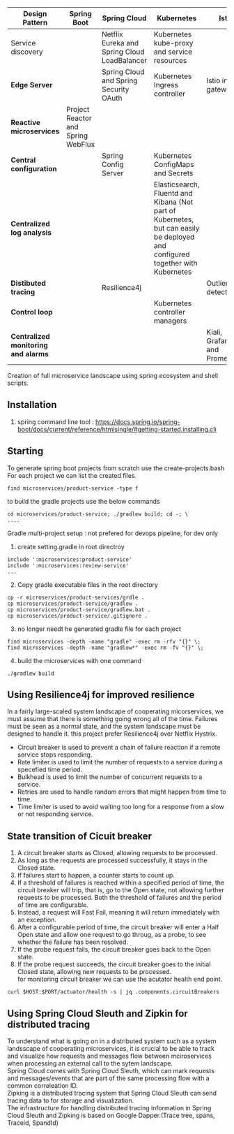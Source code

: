 
|Design Pattern | Spring Boot | Spring Cloud | Kubernetes |Istio |
|---------------|-------------|--------------|------------|------|
|Service discovery ||Netflix Eureka and Spring Cloud LoadBalancer|Kubernetes kube-proxy and service resources||
|<b>Edge Server</b>||Spring Cloud and Spring Security OAuth| Kubernetes Ingress controller|Istio ingress gateway|
|<b>Reactive microservices</b>|Project Reactor and Spring WebFlux||||
|<b>Central configuration</b>||Spring Config Server|Kubernetes ConfigMaps and Secrets||
|<b>Centralized log analysis</b>|||Elasticsearch, Fluentd and Kibana (Not part of Kubernetes, but can easily be deployed and configured together with Kubernetes||
|<b>Distibuted tracing</b>||Resilience4j||Outlier detection|
|<b>Control loop</b>|||Kubernetes controller managers||
|<b>Centralized monitoring and alarms</b>||||Kiali, Grafana and Prometheus|


Creation of full microservice landscape using spring ecosystem and shell scripts.

Installation  
------------   
1. spring command line tool : https://docs.spring.io/spring-boot/docs/current/reference/htmlsingle/#getting-started.installing.cli  


Starting  
--------  
To generate spring boot projects from scratch use the create-projects.bash  
For each project we can list the created files.  
```  
find microservices/product-service -type f   
```

to build the gradle projects use the below commands  
```
cd microservices/product-service; ./gradlew build; cd -; \
....  
```  

Gradle multi-project setup : not prefered for devops pipeline, for dev only  
1. create setting.gradle in root directroy  
```
include ':microservices:product-service'
include ':microservices:review-service'
...
```
2. Copy gradle executable files in the root directory
```
cp -r microservices/product-services/grdle .
cp microservices/product-service/gradlew .
cp microservices/product-service/gradlew.bat .
cp microservices/product-service/.gitignore .
```
3. no longer needt he generated gradle file for each project
```
find microservices -depth -name "gradle" -exec rm -rfv "{}" \;
find microservices -depth -name "gradlew*" -exec rm -fv "{}" \;
```
4. build the microservices with one command  
```
./gradlew build
```


Using Resilience4j for improved resilience    
------------------------------------------   
In a fairly large-scaled system landscape of cooperating micorservices, we must assume that there is something going wrong all of the time. Failures must be seen as a normal state, and the system landscape must be designed to handle it.  this project prefer Resilience4j over Netflix Hystrix.
* Circuit breaker is used to prevent a chain of failure reaction if a remote service stops responding. 
* Rate limiter is used to limit the number of requests to a service during a specefied time period.  
* Bulkhead is used to limit the number of concurrent requests to a service.  
* Retries are used to handle random errors that might happen from time to time.  
* Time limiter is used to avoid waiting too long for a response from a slow or not responding service.   

State transition of Cicuit breaker   
----------------------------------  
1. A circuit breaker starts as Closed, allowing requests to be processed.  
2. As long as the requests are processed successfully, it stays in the Closed state.  
3. If failures start to happen, a counter starts to count up.  
4. If a threshold of failures is reached within a specified period of time, the circuit breaker will trip, that is, go to the Open state, not allowing further requests to be processed. Both the threshold of failures and the period of time are configurable.  
5. Instead, a request will Fast Fail, meaning it will return immediately with an exception. 
6. After a configurable period of time, the circuit breaker will enter a Half Open state and allow one request to go throug, as a probe, to see whether the failure has been resolved.  
7. If the probe request fails, the circuit breaker goes back to the Open state. 
8. If the probe request succeeds, the circuit breaker goes to the initial Closed state, allowing new requests to be processed.  
for monitoring circuit breaker we can use the acutator health end point. 
```
curl $HOST:$PORT/actuator/health -s | jq .components.circuitBreakers  
```


Using Spring Cloud Sleuth and Zipkin for distributed tracing  
------------------------------------------------------------  
To understand what is going on in a distributed system such as a system landsscape of cooperating microservices, it is crucial to be able to track and visualize how requests and messages flow between mciroservices when processing an external call to the sytem landscape.  
Spring Cloud comes with Spring Cloud Sleuth, which can mark requests and messages/events that are part of the same processing flow with a common correleation ID.  
Zipking is a distributed tracing system that Spring Cloud Sleuth can send tracing data to for storage and visualization.  
The infrastructure for handling distributed tracing information in Spring Cloud Sleuth and Zipking is based on Google Dapper.(Trace tree, spans, Traceid, SpandId)

   
